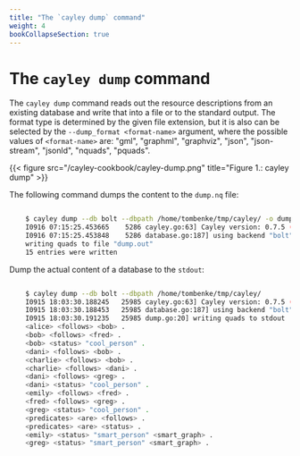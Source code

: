 ```yaml
---
title: "The `cayley dump` command"
weight: 4
bookCollapseSection: true
---
```


# The `cayley dump` command

The `cayley dump` command reads out the resource descriptions from an existing database and write that into a file or to the standard output. The format type is determined by the given file extension, but it is also can be selected by the `--dump_format <format-name>` argument, where the possible values of `<format-name>` are: "gml", "graphml", "graphviz", "json", "json-stream", "jsonld", "nquads", "pquads".

{{< figure src="/cayley-cookbook/cayley-dump.png" title="Figure 1.: cayley dump" >}}

The following command dumps the content to the `dump.nq` file:

```bash

    $ cayley dump --db bolt --dbpath /home/tombenke/tmp/cayley/ -o dump.out
    I0916 07:15:25.453665    5286 cayley.go:63] Cayley version: 0.7.5 (cf576babb7db)
    I0916 07:15:25.453848    5286 database.go:187] using backend "bolt" (/home/tombenke/tmp/cayley/)
    writing quads to file "dump.out"
    15 entries were written

```


Dump the actual content of a database to the `stdout`:

```bash

    $ cayley dump --db bolt --dbpath /home/tombenke/tmp/cayley/ 
    I0915 18:03:30.188245   25985 cayley.go:63] Cayley version: 0.7.5 (cf576babb7db)
    I0915 18:03:30.188453   25985 database.go:187] using backend "bolt" (/home/tombenke/tmp/cayley/)
    I0915 18:03:30.191235   25985 dump.go:20] writing quads to stdout
    <alice> <follows> <bob> .
    <bob> <follows> <fred> .
    <bob> <status> "cool_person" .
    <dani> <follows> <bob> .
    <charlie> <follows> <bob> .
    <charlie> <follows> <dani> .
    <dani> <follows> <greg> .
    <dani> <status> "cool_person" .
    <emily> <follows> <fred> .
    <fred> <follows> <greg> .
    <greg> <status> "cool_person" .
    <predicates> <are> <follows> .
    <predicates> <are> <status> .
    <emily> <status> "smart_person" <smart_graph> .
    <greg> <status> "smart_person" <smart_graph> .

```

